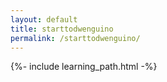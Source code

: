 ```yaml
---
layout: default
title: starttodwenguino
permalink: /starttodwenguino/
---
```


{%- include learning_path.html -%}

